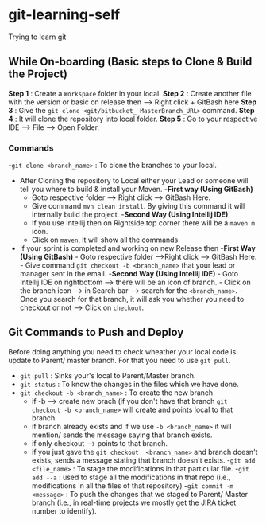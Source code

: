 # git-learning-self
Trying to learn git

## While On-boarding (Basic steps to Clone & Build the Project)
**Step 1** : Create a `Workspace` folder in your local.
**Step 2** : Create another file with the version or basic on release then --> Right click + GitBash here
**Step 3** : Give the `git clone <git/bitbucket_ MasterBranch_URL>` command.
**Step 4** : It will clone the repository into local folder.
**Step 5** : Go to your respective IDE --> File --> Open Folder.

### Commands
-`git clone <branch_name>` : To clone the branches to your local.
- After Cloning the repository to Local either your Lead or someone will tell you where to build & install your Maven.
   -**First way (Using GitBash)**
     - Goto respective folder --> Right click --> GitBash Here.
     - Give command `mvn clean install`. By giving this command it will internally build the project.
   -**Second Way (Using Intellij IDE)**
     - If you use Intellij then on Rightside top corner there will be a `maven m` icon.
     - Click on `maven`, it will show all the commands.
- If your sprint is completed and working on new Release then
    -**First Way (Using GitBash)**
        - Goto respective folder -->Right click --> GitBash Here.
        - Give command `git checkout -b <branch_name>` that your lead or manager sent in the email.
    -**Second Way (Using Intellij IDE)**
        - Goto Intellij IDE on rightbottom --> there will be an icon of branch.
        - Click on the branch icon --> in Search bar --> search for the `<branch_name>`.
        - Once you search for that branch, it will ask you whether you need to checkout or not --> Click on `checkout`. 


## Git Commands to Push and Deploy 
Before doing anything you need to check wheather your local code is update to Parent/ master branch. For that you need to use `git pull`.
- `git pull` : Sinks your's local to Parent/Master branch.
- `git status` : To know the changes in the files which we have done.
- `git checkout -b <branch_name>` : To create the new branch 
    - if -b --> create new brach (if you don't have that branch `git checkout -b <branch_name>` will create and points local to that branch.
    - if branch already exists and if we use `-b <branch_name>` it will mention/ sends the message saying that branch exists.
    - if only checkout <branchName> --> points to that branch.
    - if you just gave the `git checkout  <branch_name>` and branch doesn't exists, sends a message stating that branch doesn't exists. 
-`git add <file_name>` : To stage the modifications in that particular file.
-`git add --a` : used to stage all the modifications in that repo (i.e., modifications in all the files of that repository)
-`git commit -m <message>` : To push the changes that we staged to Parent/ Master branch (i.e., in real-time projects we mostly get the JIRA ticket number to identify).


